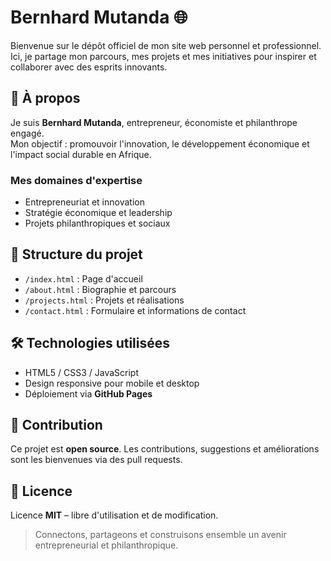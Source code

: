 # Bernhard Mutanda 🌐

Bienvenue sur le dépôt officiel de mon site web personnel et professionnel. Ici, je partage mon parcours, mes projets et mes initiatives pour inspirer et collaborer avec des esprits innovants.

## 🌟 À propos
Je suis **Bernhard Mutanda**, entrepreneur, économiste et philanthrope engagé.  
Mon objectif : promouvoir l'innovation, le développement économique et l'impact social durable en Afrique.

### Mes domaines d'expertise
- Entrepreneuriat et innovation  
- Stratégie économique et leadership  
- Projets philanthropiques et sociaux  

## 📂 Structure du projet
- `/index.html` : Page d'accueil  
- `/about.html` : Biographie et parcours  
- `/projects.html` : Projets et réalisations  
- `/contact.html` : Formulaire et informations de contact  

## 🛠 Technologies utilisées
- HTML5 / CSS3 / JavaScript  
- Design responsive pour mobile et desktop  
- Déploiement via **GitHub Pages**

## 🤝 Contribution
Ce projet est **open source**. Les contributions, suggestions et améliorations sont les bienvenues via des pull requests.

## 📄 Licence
Licence **MIT** – libre d'utilisation et de modification.

> Connectons, partageons et construisons ensemble un avenir entrepreneurial et philanthropique.
